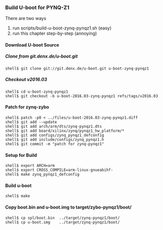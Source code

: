 ### Build U-boot for PYNQ-Z1

There are two ways

1. run scripts/build-u-boot-zynq-pynqz1.sh (easy)
2. run this chapter step-by-step (annoying)

#### Download U-boot Source

##### Clone from git.denx.de/u-boot.git

```console
shell$ git clone git://git.denx.de/u-boot.git u-boot-zynq-pynqz1
```

##### Checkout v2016.03

```console
shell$ cd u-boot-zynq-pynqz1
shell$ git checkout -b u-boot-2016.03-zynq-pynqz1 refs/tags/v2016.03
```

#### Patch for zynq-zybo

```console
shell$ patch -p0 < ../files/u-boot-2016.03-zynq-pynqz1.diff
shell$ git add --update
shell$ git add arch/arm/dts/zynq-pynqz1.dts
shell$ git add board/xilinx/zynq/pynqz1_hw_platform/*
shell$ git add configs/zynq_pynqz1_defconfig
shell$ git add include/configs/zynq_pynqz1.h
shell$ git commit -m "patch for zynq-pynqz1"
```

#### Setup for Build 

```console
shell$ export ARCH=arm
shell$ export CROSS_COMPILE=arm-linux-gnueabihf-
shell$ make zynq_pynqz1_defconfig
```

#### Build u-boot

```console
shell$ make
```

#### Copy boot.bin and u-boot.img to target/zybo-pynqz1/boot/

```console
shell$ cp spl/boot.bin  ../target/zynq-pynqz1/boot/
shell$ cp u-boot.img    ../target/zynq-pynqz1/boot/
```

